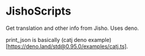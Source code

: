 # JishoScripts
Get translation and other info from Jisho. Uses deno.

print_json is basically (catj deno example)[https://deno.land/std@0.95.0/examples/catj.ts].
